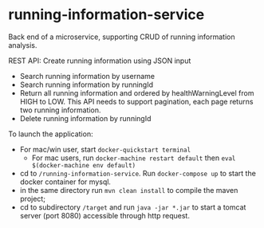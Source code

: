 # running-information-service

Back end of a microservice, supporting CRUD of running information analysis.

REST API:
Create running information using JSON input
- Search running information by username
- Search running information by runningId
- Return all running information and ordered by healthWarningLevel from HIGH to
LOW. This API needs to support pagination, each page returns two running
information.
- Delete running information by runningId


To launch the application:
* For mac/win user, start `docker-quickstart terminal`
  * For mac users, run `docker-machine restart default` then `eval $(docker-machine env default)`
* cd to `/running-information-service`. Run `docker-compose up` to start the docker container for mysql.
* in the same directory run `mvn clean install` to compile the maven project;
* cd to subdirectory `/target` and run `java -jar *.jar` to start a tomcat server (port 8080) accessible through http request.




